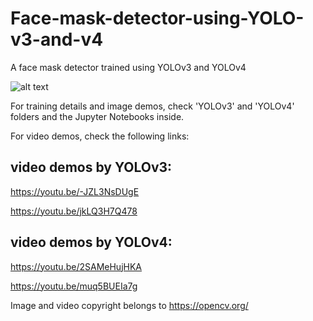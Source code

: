 # Face-mask-detector-using-YOLO-v3-and-v4
A face mask detector trained using YOLOv3 and YOLOv4

![alt text](https://github.com/yyhz76/Face-mask-detector-using-YOLO-v3-and-v4/blob/main/demo.png)


For training details and image demos, check 'YOLOv3' and 'YOLOv4' folders and the Jupyter Notebooks inside.

For video demos, check the following links:

## video demos by YOLOv3:

https://youtu.be/-JZL3NsDUgE

https://youtu.be/jkLQ3H7Q478



## video demos by YOLOv4:

https://youtu.be/2SAMeHujHKA

https://youtu.be/muq5BUEIa7g





Image and video copyright belongs to https://opencv.org/
